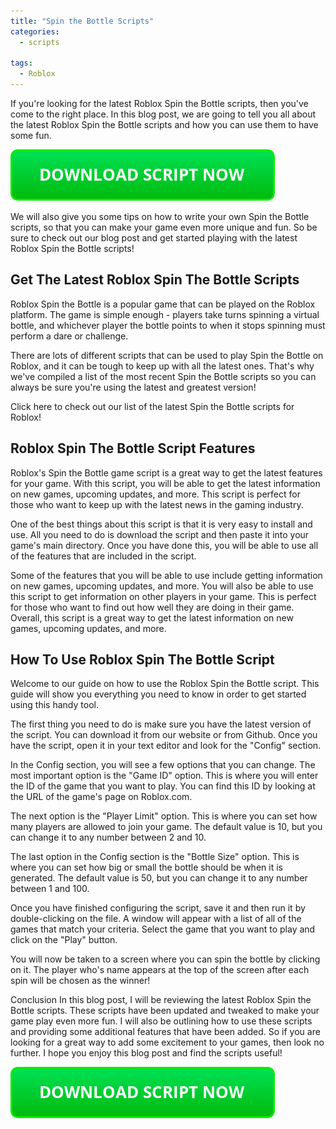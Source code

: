 ```yaml
---
title: "Spin the Bottle Scripts"
categories:
  - scripts
  
tags:
  - Roblox
---
```


If you're looking for the latest Roblox Spin the Bottle scripts, then you've come to the right place. In this blog post, we are going to tell you all about the latest Roblox Spin the Bottle scripts and how you can use them to have some fun.

[![script button](https://github.com/robloxpaste/robloxpaste.github.io/blob/main/script_button.png?raw=true)](https://rbxpaste.com/latest-script)


We will also give you some tips on how to write your own Spin the Bottle scripts, so that you can make your game even more unique and fun. So be sure to check out our blog post and get started playing with the latest Roblox Spin the Bottle scripts!

## Get The Latest Roblox Spin The Bottle Scripts

Roblox Spin the Bottle is a popular game that can be played on the Roblox platform. The game is simple enough - players take turns spinning a virtual bottle, and whichever player the bottle points to when it stops spinning must perform a dare or challenge. 

There are lots of different scripts that can be used to play Spin the Bottle on Roblox, and it can be tough to keep up with all the latest ones. That's why we've compiled a list of the most recent Spin the Bottle scripts so you can always be sure you're using the latest and greatest version! 

Click here to check out our list of the latest Spin the Bottle scripts for Roblox!

## Roblox Spin The Bottle Script Features

Roblox's Spin the Bottle game script is a great way to get the latest features for your game. With this script, you will be able to get the latest information on new games, upcoming updates, and more. This script is perfect for those who want to keep up with the latest news in the gaming industry.

One of the best things about this script is that it is very easy to install and use. All you need to do is download the script and then paste it into your game's main directory. Once you have done this, you will be able to use all of the features that are included in the script.

Some of the features that you will be able to use include getting information on new games, upcoming updates, and more. You will also be able to use this script to get information on other players in your game. This is perfect for those who want to find out how well they are doing in their game. Overall, this script is a great way to get the latest information on new games, upcoming updates, and more.

## How To Use Roblox Spin The Bottle Script
Welcome to our guide on how to use the Roblox Spin the Bottle script. This guide will show you everything you need to know in order to get started using this handy tool.

The first thing you need to do is make sure you have the latest version of the script. You can download it from our website or from Github. Once you have the script, open it in your text editor and look for the "Config" section.

In the Config section, you will see a few options that you can change. The most important option is the "Game ID" option. This is where you will enter the ID of the game that you want to play. You can find this ID by looking at the URL of the game's page on Roblox.com.

The next option is the "Player Limit" option. This is where you can set how many players are allowed to join your game. The default value is 10, but you can change it to any number between 2 and 10.

The last option in the Config section is the "Bottle Size" option. This is where you can set how big or small the bottle should be when it is generated. The default value is 50, but you can change it to any number between 1 and 100.

Once you have finished configuring the script, save it and then run it by double-clicking on the file. A window will appear with a list of all of the games that match your criteria. Select the game that you want to play and click on the "Play" button.

You will now be taken to a screen where you can spin the bottle by clicking on it. The player who's name appears at the top of the screen after each spin will be chosen as the winner!

Conclusion
In this blog post, I will be reviewing the latest Roblox Spin the Bottle scripts. These scripts have been updated and tweaked to make your game play even more fun. I will also be outlining how to use these scripts and providing some additional features that have been added. So if you are looking for a great way to add some excitement to your games, then look no further. I hope you enjoy this blog post and find the scripts useful!

[![script button](https://github.com/robloxpaste/robloxpaste.github.io/blob/main/script_button.png?raw=true)](https://rbxpaste.com/latest-script)